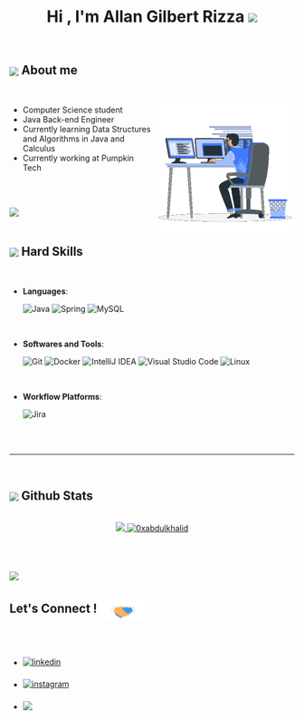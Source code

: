 <h1 align="center"><b>Hi , I'm Allan Gilbert Rizza </b><img src="https://media.giphy.com/media/hvRJCLFzcasrR4ia7z/giphy.gif" width="35"></h1>

<br>
	
## <img src = "https://tenor.com/pt-BR/view/cat-computer-mouse-notebook-developer-gif-17611078.gif" width = 100px align=center> **About me**

<br>

<img align="right" src="https://github.com/0xAbdulKhalid/0xAbdulKhalid/raw/main/assets/mdImages/Right_Side.gif" width = 250px>



- Computer Science student
- Java Back-end Engineer
- Currently learning Data Structures and Algorithms in Java and Calculus
- Currently working at Pumpkin Tech

<br><br>

<img src="https://user-images.githubusercontent.com/73097560/115834477-dbab4500-a447-11eb-908a-139a6edaec5c.gif"><br><br>

## <img src="https://media2.giphy.com/media/QssGEmpkyEOhBCb7e1/giphy.gif?cid=ecf05e47a0n3gi1bfqntqmob8g9aid1oyj2wr3ds3mg700bl&rid=giphy.gif" width ="25" align = center ><b> Hard Skills</b>
<br>

<p align="center">

- **Languages**:
    
    ![Java](https://img.shields.io/badge/Java-ED8B00?style=for-the-badge&logo=openjdk&logoColor=white)
    ![Spring](https://img.shields.io/badge/Spring-6DB33F?style=for-the-badge&logo=spring&logoColor=white)
    ![MySQL](https://img.shields.io/badge/MySQL-00000F?style=for-the-badge&logo=mysql&logoColor=white)


<br>   
    

- **Softwares and Tools**:

    ![Git](https://img.shields.io/badge/git-%23F05033.svg?style=for-the-badge&logo=git&logoColor=white)
    ![Docker](https://img.shields.io/badge/Docker-2496ED?style=for-the-badge&logo=docker&logoColor=white)
    ![IntelliJ IDEA](https://img.shields.io/badge/IntelliJ_IDEA-000000.svg?style=for-the-badge&logo=intellij-idea&logoColor=white)
    ![Visual Studio Code](https://img.shields.io/badge/Visual%20Studio%20Code-0078d7.svg?style=for-the-badge&logo=visual-studio-code&logoColor=white)
    ![Linux](https://img.shields.io/badge/Linux-FCC624?style=for-the-badge&logo=linux&logoColor=black) 

<br>

- **Workflow Platforms**:

    ![Jira](https://img.shields.io/badge/Jira-0052CC?style=for-the-badge&logo=Jira&logoColor=white)


</p>

<br>
<br>

-----

<br>

## <img src="https://media.giphy.com/media/iY8CRBdQXODJSCERIr/giphy.gif" width="35" style="vertical-align:middle"><b> Github Stats </b>

<br>

<div align="center">
<a href="https://github.com/0xabdulkhalid/">
  <img src="https://github-readme-stats.vercel.app/api?username=allanrizza&theme=blue-green" width="450"/>
  <img src="https://github-readme-stats.vercel.app/api/top-langs?username=allanrizza&show_icons=true&locale=en&layout=compact&line_height=20&title_color=7A7ADB&icon_color=2234AE&text_color=D3D3D3&bg_color=0,000000,130F40" width="375"  alt="0xabdulkhalid"/>
</a>
</div>

<br>
<br>
<br>

<br>
    <img src="https://user-images.githubusercontent.com/73097560/115834477-dbab4500-a447-11eb-908a-139a6edaec5c.gif">
<br>

## <b> Let's Connect !</b> <img src="https://github.com/0xAbdulKhalid/0xAbdulKhalid/raw/main/assets/mdImages/handshake.gif" width ="80" style="vertical-align:middle">
<br>
<br>

<ul>

<li>
    <a href="https://linkedin.com/in/allanrizza" target="_blank">
        <img src="https://img.shields.io/badge/linkedin:  allan gilbert rizza-%2300acee.svg?color=405DE6&style=for-the-badge&logo=linkedin&logoColor=white" alt=linkedin style="margin-bottom: 5px;" align=center />
    </a>
</li>

<br>

<li>
    <a href="https://instagram.com/allan_rizza" target="_blank">
        <img src="https://img.shields.io/badge/instagram:  allan gilbert rizza-%2300acee.svg?color=E1306C&style=for-the-badge&logo=instagram&logoColor=white" alt=instagram style="margin-bottom: 5px;" align=center />
    </a>
</li>

<br>

<li>
    <a href="mailto:allanrizza.dev@gmail.com" target="_blank">
        <img src="https://img.shields.io/badge/gmail:  allan gilbert rizza-%23EA4335.svg?style=for-the-badge&logo=gmail&logoColor=white" t=mail style="margin-bottom: 5px;" align=center />
    </a>
</li>
	
</ul>
<br>
